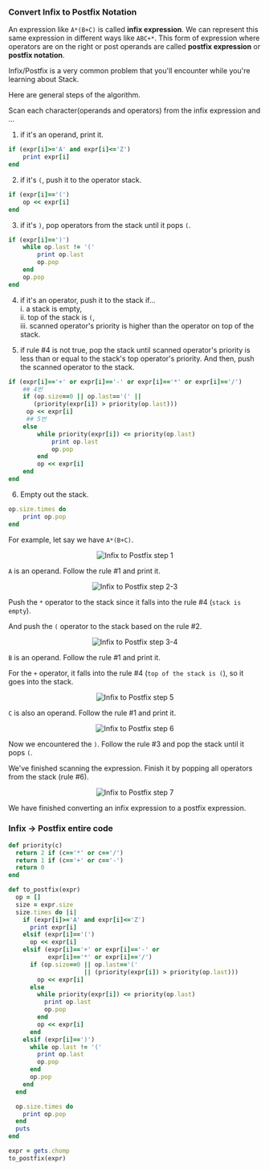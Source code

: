 ### Convert Infix to Postfix Notation

An expression like `A*(B+C)` is called **infix expression**. We can represent this same expression in different ways like `ABC+*`. This form of expression where operators are on the right or post operands are called **postfix expression** or **postfix notation**.

Infix/Postfix is a very common problem that you'll encounter while you're learning about <router-link to="../DataStructure/eng-stack">Stack</router-link>. 

Here are general steps of the algorithm.

Scan each character(operands and operators) from the infix expression and ...

1. if it's an operand, print it.
```rb
if (expr[i]>='A' and expr[i]<='Z') 
    print expr[i]
end
```
2. if it's `(`, push it to the operator stack.
```rb
if (expr[i]=='(')
    op << expr[i]
end
```
3. if it's `)`, pop operators from the stack until it pops `(`.
```rb
if (expr[i]==')')
    while op.last != '('
        print op.last 
        op.pop
    end
    op.pop
end
```
4. if it's an operator, push it to the stack if... <br>
  i. a stack is empty,<br>
  ii. top of the stack is `(`,<br>
  iii. scanned operator's priority is higher than the operator on top of the stack.<br>

5. if rule #4 is not true, pop the stack until scanned operator's priority is less than or equal to the stack's top operator's priority. And then, push the scanned operator to the stack.
```rb
if (expr[i]=='+' or expr[i]=='-' or expr[i]=='*' or expr[i]=='/')
    ## 4번
    if (op.size==0 || op.last=='(' || 
       (priority(expr[i]) > priority(op.last)))
     op << expr[i] 
     ## 5번
    else 
        while priority(expr[i]) <= priority(op.last)
            print op.last 
            op.pop 
        end
        op << expr[i]
    end
end
```

6. Empty out the stack.
```rb
op.size.times do
    print op.pop
end
```

For example, let say we have `A*(B+C)`.
<center>
<img src="assets/algorithm/stack/infix2postfix/infix2postfix-1.png" alt="Infix to Postfix step 1" /> <br />
</center>

`A` is an operand. Follow the rule #1 and print it.

<center>
<img src="assets/algorithm/stack/infix2postfix/infix2postfix-2.png" alt="Infix to Postfix step 2-3" /> <br />
</center>

Push the `*` operator to the stack since it falls into the rule #4 (`stack is empty`).

And push the `(` operator to the stack based on the rule #2.

<center>
<img src="assets/algorithm/stack/infix2postfix/infix2postfix-3.png" alt="Infix to Postfix step 3-4" /> <br />
</center>

`B` is an operand. Follow the rule #1 and print it.

For the `+` operator, it falls into the rule #4 (`top of the stack is (`), so it goes into the stack.

<center>
<img src="assets/algorithm/stack/infix2postfix/infix2postfix-4.png" alt="Infix to Postfix step 5" /> <br />
</center>

`C` is also an operand. Follow the rule #1 and print it.

<center>
<img src="assets/algorithm/stack/infix2postfix/infix2postfix-5.png" alt="Infix to Postfix step 6" /> <br />
</center>

Now we encountered the `)`. Follow the rule #3 and pop the stack until it pops `(`.

We've finished scanning the expression. Finish it by popping all operators from the stack (rule #6).

<center>
<img src="assets/algorithm/stack/infix2postfix/infix2postfix-6.png" alt="Infix to Postfix step 7"/> <br />
</center>

We have finished converting an infix expression to a postfix expression.

### Infix → Postfix entire code
```rb
def priority(c)
  return 2 if (c=='*' or c=='/')
  return 1 if (c=='+' or c=='-')
  return 0
end

def to_postfix(expr)
  op = []
  size = expr.size
  size.times do |i|
    if (expr[i]>='A' and expr[i]<='Z') 
      print expr[i]
    elsif (expr[i]=='(')
      op << expr[i]
    elsif (expr[i]=='+' or expr[i]=='-' or 
           expr[i]=='*' or expr[i]=='/')
      if (op.size==0 || op.last=='(' 
                     || (priority(expr[i]) > priority(op.last)))
        op << expr[i] 
      else 
        while priority(expr[i]) <= priority(op.last)
          print op.last 
          op.pop 
        end
        op << expr[i]
      end
    elsif (expr[i]==')')
      while op.last != '('
        print op.last 
        op.pop
      end
      op.pop
    end
  end

  op.size.times do
    print op.pop
  end
  puts
end

expr = gets.chomp
to_postfix(expr)
```

<div class="divider"></div>